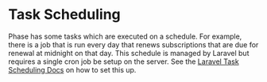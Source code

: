 # Task Scheduling
Phase has some tasks which are executed on a schedule. For example, there is a job that is run every day that renews
subscriptions that are due for renewal at midnight on that day. This schedule is managed by Laravel but requires a single
cron job be setup on the server. See the [Laravel Task Scheduling Docs](https://laravel.com/docs/5.6/scheduling) on how
to set this up.